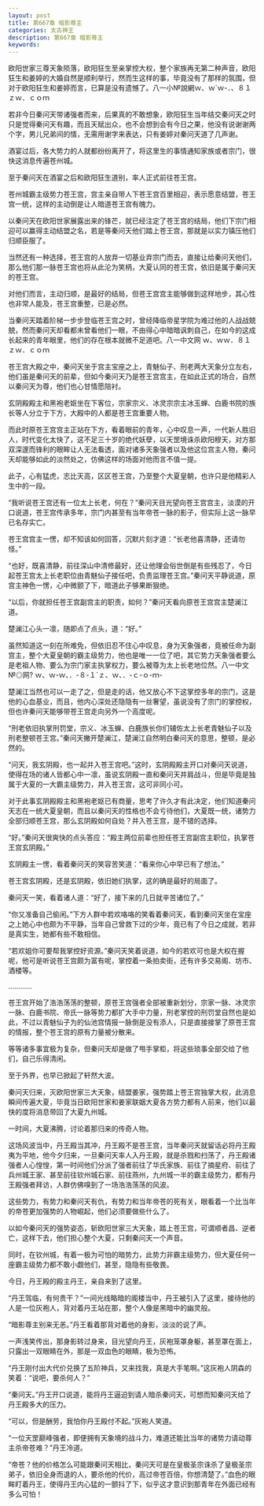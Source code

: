 ```yaml
---
layout: post
title: 第667章 暗影尊主
categories: 太古神王
description: 第667章 暗影尊主
keywords:
---
```


欧阳世家三尊天象陨落，欧阳狂生至亲掌控大权，整个家族再无第二种声音，欧阳狂生和姜婷的大婚自然是顺利举行，然而生这样的事，毕竟没有了那样的氛围，但对于欧阳狂生和姜婷而言，已算是没有遗憾了。八一小№說網ｗ、ｗ`ｗ-．、８１ｚｗ．ｃｏｍ

若非今日秦问天带诸强者而来，后果真的不敢想象，欧阳狂生当年结交秦问天之时只是觉得秦问天有趣，而且天赋出众，也不会想到会有今日之果，他没有说谢谢两个字，男儿兄弟间的情，无需用谢字来表达，只有姜婷对秦问天道了几声谢。

酒宴过后，各大势力的人就都纷纷离开了，将这里生的事情通知家族或者宗门，很快这消息传遍苍州城。

至于秦问天在酒宴之后和欧阳狂生道别，率人正式前往苍王宫。

苍州城霸主级势力苍王宫，宫主亲自带人下苍王宫百里相迎，表示愿意结盟，苍王宫一统，这样的主动倒是让人暗道苍王宫有魄力。

以秦问天在欧阳世家展露出来的锋芒，就已经注定了苍王宫的结局，他们下宗门相迎可以赢得主动结盟之名，若是等秦问天他们踏上苍王宫，那就是以实力镇压他们归顺臣服了。

当然还有一种选择，苍王宫的人放弃一切基业弃宗门而去，直接让给秦问天他们，那么他们那一脉苍王宫也将从此沦为笑柄，大夏认同的苍王宫，依旧是属于秦问天的苍王宫。

对他们而言，主动归顺，是最好的结局，但苍王宫宫主能够做到这样地步，其心性也非常人能及，苍王宫重整，已是必然。

当秦问天踏着阶梯一步步登临苍王宫之时，曾经降临帝星学院为难过他的人战战兢兢，然而秦问天却看都未曾看他们一眼，不由得心中暗暗讽刺自己，在如今的这成长起来的青年眼里，他们的存在根本就微不足道吧。八一中文网  ｗ、ｗｗ．８１ｚｗ．ｃｏｍ

苍王宫大殿之中，秦问天坐于宫主宝座之上，青魅仙子、刑老两大天象分立左右，他们虽是秦问天的前辈，但如今秦问天乃是苍王宫宫主，在如此正式的场合，自然以秦问天为尊，他们也心甘情愿陪衬。

玄阴殿殿主和黑袍老妪坐在下客位，宗家宗义、冰灵宗宗主冰玉蝉、白鹿书院的族长等人分立于下方，大殿中的人都是苍王宫重要人物。

而此时原苍王宫宫主正站在下方，看着眼前的青年，心中叹息一声，一代新人胜旧人，时代变化太快了，这不足三十岁的绝代妖孽，以天罡境诛杀欧阳穆天，对方那双深邃而锋利的眼眸让人无法看透，面对诸多天象强者以及他这位宫主人物，秦问天却能够如此的淡然处之，仿佛这样的场面对他而言不值一提。

此子，心有猛虎，志比天高，区区苍王宫，乃至整个大夏皇朝，也许只是他精彩人生中的一段。

“我听说苍王宫还有一位太上长老，何在？”秦问天目光望向苍王宫宫主，淡漠的开口说道，苍王宫传承多年，宗门内甚至有当年帝苍一脉的影子，但实际上这一脉早已名存实亡。

苍王宫宫主一愣，却不知该如何回答，沉默片刻才道：“长老他喜清静，还请勿怪。”

“也好，既喜清静，前往深山中清修最好，还让他理会俗世倒是有些残忍了，今日起苍王宫太上长老职位由青魅仙子接任吧，负责监理苍王宫。”秦问天平静说道，原宫主神色一愣，心中微颤了下，暗道此子够果断狠绝。

“以后，你就担任苍王宫副宫主的职责，如何？”秦问天看向原苍王宫宫主楚澜江道。

楚澜江心头一凛，随即点了点头，道：“好。”

虽然知道这一刻在所难免，但依旧忍不住心中叹息，身为天象强者，竟被任命为副宫主，整个大夏皇朝的霸主级势力，他也是唯一一位了吧，其它势力天象强者要么是老祖人物、要么为宗门家主执掌权力，要么被尊为太上长老地位然。八一中文№◎网?  ｗ、ｗ-ｗ、．-８-１`ｚ、ｗ、．-ｃ-ｏ-ｍ-

楚澜江当然也可以一走了之，但是走的话，他又放心不下这掌控多年的宗门，这是他的心血基业，而且，他内心深处还隐隐有一丝奢望，虽说没有了宗门的掌控权，但也许秦问天能够带苍王宫走向另外一个高度呢。

“刑老依旧执掌刑罚堂，宗义、冰玉蝉、白鹿族长你们辅佐太上长老青魅仙子以及刑老整顿苍王宫。”秦问天撇开楚澜江，楚澜江自然明白秦问天的意思，整顿，是必然的。

“问天，我玄阴殿，也一起并入苍王宫吧。”这时，玄阴殿殿主开口对秦问天说道，使得在场的诸人皆都心中一凛，虽说玄阴殿一直和秦问天并肩战斗，但是毕竟是独属于大夏的一大霸主级势力，并入苍王宫，这可非同小可。

对于此事玄阴殿殿主和黑袍老妪已有商量，思考了许久才有此决定，他们知道秦问天志在一统大夏皇朝，而且以秦问天的性格也不会亏待他们，大夏既一统，诸势力全部归顺苍王宫，那么玄阴殿如何自处？并入苍王宫，是不错的选择。

“好。”秦问天很爽快的点头答应：“殿主两位前辈也担任苍王宫副宫主职位，执掌苍王宫玄阴殿。”

玄阴殿主一愣，看着秦问天的笑容苦笑道：“看来你心中早已有了想法。”

苍王宫玄阴殿，还是玄阴殿，依旧她们执掌，这的确是最好的局面了。

秦问天一笑，看着诸人道：“好了，接下来的几日就辛苦诸位了。”

“你又准备自己偷闲。”下方人群中若欢咯咯的笑看着秦问天，看到秦问天坐在宝座之上她心中也颇为不平静，当年自己曾救下过的少年，竟已有了今日之成就，若非是真实生，她都有些不敢相信。

“若欢姐你可要帮我掌控好资源。”秦问天笑着说道，如今的若欢可也是大权在握呢，他可是听说苍王宫颇为富有呢，掌控着一条拍卖街，还有许多交易阁、坊市、酒楼等。

…………

苍王宫开始了浩浩荡荡的整顿，原苍王宫强者全部被重新划分，宗家一脉、冰灵宗一脉、白鹿书院、帝氏一脉等势力都扩大手中力量，刑老掌控的刑罚堂自然也是如此，不过以青魅仙子为的仙池宫情报一脉倒是没有添人，只是直接接掌了原苍王宫的情报，整个苍王宫的原有力量被分散来。

等等诸多事宜极为复杂，但秦问天却是做了甩手掌柜，将这些琐事全部交给了他们，自己乐得清闲。

至于外界，也早已掀起了轩然大波。

秦问天归来，灭欧阳世家三大天象，结盟姜家，强势踏上苍王宫独掌大权，此消息瞬间传遍大夏，毕竟当日欧阳世家和姜家联姻大夏各方势力都有人前来，他们以最快的度将消息带回了大夏九州城。

一时间，大夏沸腾，讨论着那归来的传奇人物。

这场风波当中，丹王殿当其冲，丹王殿不是苍王宫，当年秦问天就留话必将丹王殿夷为平地，他今夕归来，一旦秦问天率人入丹王殿，就是杀戮和扫荡了，丹王殿诸强者人心惶惶，第一时间他们分派了强者前往了华氏家族、前往了摘星府、前往了兵州城王家、甚至前往钦州城石家、前往燕州，九州城一半的霸主级势力，都有丹王殿强者拜访，人群仿佛嗅到了一场浩浩荡荡的风波。

这些势力，有势力和秦问天有仇，有势力和当年帝苍的死有关，眼看着一个比当年的帝苍更加强势的人物崛起，他们必须要做些什么了。

以如今秦问天的强势姿态，斩欧阳世家三大天象，踏上苍王宫，可谓顺者昌、逆者亡，这样下去，他们担心整个大夏，只剩秦问天一个声音。

同时，在钦州城，有着一极为可怕的暗势力，此势力非霸主级势力，但大夏任何一座霸主级势力都不敢小觑他们，甚至，隐隐有些敬畏。

今日，丹王殿的殿主丹王，亲自来到了这里。

“丹王驾临，有何贵干？”一间光线略暗的阁楼当中，丹王被引入了这里，接待他的人是一位灰袍人，背对着丹王站在那，整个人像是黑暗中的幽灵般。

“暗影尊主别来无恙。”丹王看着那背对着他的身影，淡淡的说了声。

一声浅笑传出，那身影转过身来，目光望向丹王，灰袍笼罩身躯，甚至罩在面上，只露出一双眼睛在外，那是一双血色的眼睛，极为恐怖。

“丹王刚付出大代价兑换了五阶神兵，又来找我，真是大手笔啊。”这灰袍人阴森的笑着：“说吧，要杀何人？”

“秦问天。”丹王开口说道，能将丹王逼迫到请人暗杀秦问天，可想而知秦问天给了丹王殿多大的压力。

“可以，但是酬劳，我怕你丹王殿付不起。”灰袍人笑道。

“一位天罡巅峰强者，即便拥有天象境的战斗力，难道还能比当年的诸势力请动尊主杀帝苍难？”丹王冷道。

“帝苍？他的价格怎么可能跟秦问天相比，秦问天可是在皇极圣宗诛杀了皇极圣宗弟子，依旧全身而退的人，要杀他的代价，高过帝苍百倍，你想清楚了。”血色的眼眸盯着丹王，使得丹王内心猛的一颤抖了下，似乎这才意识到那青年在外面已经有多么可怕！
